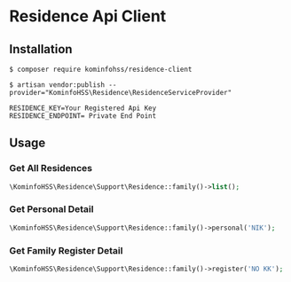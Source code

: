 # Residence Api Client

## Installation

```
$ composer require kominfohss/residence-client

$ artisan vendor:publish --provider="KominfoHSS\Residence\ResidenceServiceProvider"
```

```dotenv
RESIDENCE_KEY=Your Registered Api Key
RESIDENCE_ENDPOINT= Private End Point
```

## Usage

### Get All Residences

```php
\KominfoHSS\Residence\Support\Residence::family()->list();
```

### Get Personal Detail

```php
\KominfoHSS\Residence\Support\Residence::family()->personal('NIK');
```

### Get Family Register Detail

```php
\KominfoHSS\Residence\Support\Residence::family()->register('NO KK');
```
